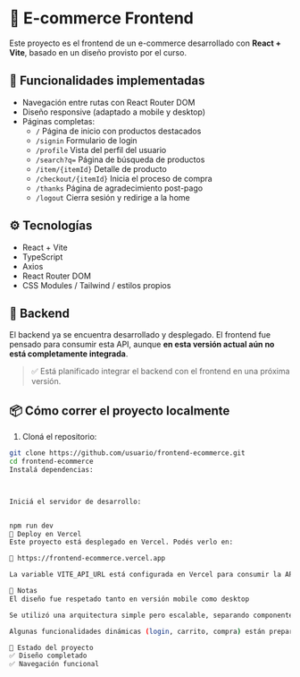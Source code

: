 # 🛒 E-commerce Frontend

Este proyecto es el frontend de un e-commerce desarrollado con **React + Vite**, basado en un diseño provisto por el curso.

## 🚀 Funcionalidades implementadas

- Navegación entre rutas con React Router DOM
- Diseño responsive (adaptado a mobile y desktop)
- Páginas completas:
  - `/` Página de inicio con productos destacados
  - `/signin` Formulario de login
  - `/profile` Vista del perfil del usuario
  - `/search?q=` Página de búsqueda de productos
  - `/item/{itemId}` Detalle de producto
  - `/checkout/{itemId}` Inicia el proceso de compra
  - `/thanks` Página de agradecimiento post-pago
  - `/logout` Cierra sesión y redirige a la home

## ⚙️ Tecnologías

- React + Vite
- TypeScript
- Axios
- React Router DOM
- CSS Modules / Tailwind / estilos propios

## 🔗 Backend

El backend ya se encuentra desarrollado y desplegado. El frontend fue pensado para consumir esta API, aunque **en esta versión actual aún no está completamente integrada**.

> ✅ Está planificado integrar el backend con el frontend en una próxima versión.

## 📦 Cómo correr el proyecto localmente

1. Cloná el repositorio:
```bash
git clone https://github.com/usuario/frontend-ecommerce.git
cd frontend-ecommerce
Instalá dependencias:



Iniciá el servidor de desarrollo:


npm run dev
🚀 Deploy en Vercel
Este proyecto está desplegado en Vercel. Podés verlo en:

🔗 https://frontend-ecommerce.vercel.app

La variable VITE_API_URL está configurada en Vercel para consumir la API correctamente.

📝 Notas
El diseño fue respetado tanto en versión mobile como desktop

Se utilizó una arquitectura simple pero escalable, separando componentes reutilizables

Algunas funcionalidades dinámicas (login, carrito, compra) están preparadas pero no activas por falta de integración con backend

📌 Estado del proyecto
✅ Diseño completado
✅ Navegación funcional
